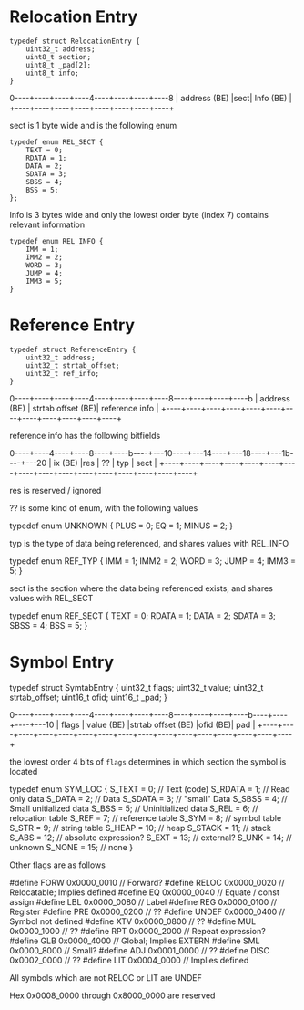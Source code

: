 
# Relocation Entry

```
typedef struct RelocationEntry {
    uint32_t address;
    uint8_t section;
    uint8_t _pad[2];
    uint8_t info;
}
```

0----+----+----+----4----+----+----+----8
|    address (BE)   |sect|  Info (BE)   |
+----+----+----+----+----+----+----+----+

sect is 1 byte wide and is the following enum

```
typedef enum REL_SECT {
    TEXT = 0;
    RDATA = 1;
    DATA = 2;
    SDATA = 3;
    SBSS = 4;
    BSS = 5;
};
```

Info is 3 bytes wide and only the lowest order byte (index 7) contains
relevant information

```
typedef enum REL_INFO {
    IMM = 1;
    IMM2 = 2;
    WORD = 3;
    JUMP = 4;
    IMM3 = 5;
}
```

# Reference Entry

```
typedef struct ReferenceEntry {
    uint32_t address;
    uint32_t strtab_offset;
    uint32_t ref_info;
}
```

0----+----+----+----4----+----+----+----8----+----+----+----b
|    address (BE)   | strtab offset (BE)| reference info    |
+----+----+----+----+----+----+----+----+----+----+----+----+

reference info has the following bitfields

0----+----4----+----8----+----b----+---10----+---14----+---18----+---1b----+---20
|               ix (BE)                 |res | ?? |   typ   |       sect        |
+----+----+----+----+----+----+----+----+----+----+----+----+----+----+----+----+

res is reserved / ignored

?? is some kind of enum, with the following values

typedef enum UNKNOWN {
    PLUS = 0;
    EQ = 1;
    MINUS = 2;
}

typ is the type of data being referenced, and shares values with REL_INFO

typedef enum REF_TYP {
    IMM = 1;
    IMM2 = 2;
    WORD = 3;
    JUMP = 4;
    IMM3 = 5;
}

sect is the section where the data being referenced exists, and shares values with REL_SECT

typedef enum REF_SECT {
    TEXT = 0;
    RDATA = 1;
    DATA = 2;
    SDATA = 3;
    SBSS = 4;
    BSS = 5;
}

# Symbol Entry

typedef struct SymtabEntry {
    uint32_t flags;
    uint32_t value;
    uint32_t strtab_offset;
    uint16_t ofid;
    uint16_t _pad;
}

0----+----+----+----4----+----+----+----8----+----+----+----b----+----+----+---10
|       flags       |     value (BE)    |strtab offset (BE) |ofid (BE)|  pad    |
+----+----+----+----+----+----+----+----+----+----+----+----+----+----+----+----+

the lowest order 4 bits of `flags` determines in which section the symbol is located

typedef enum SYM_LOC {
    S_TEXT = 0;   // Text (code)
    S_RDATA = 1;  // Read only data
    S_DATA = 2;   // Data
    S_SDATA = 3;  // "small" Data
    S_SBSS = 4;   // Small unitialized data
    S_BSS = 5;    // Uninitialized data
    S_REL = 6;    // relocation table
    S_REF = 7;    // reference table
    S_SYM = 8;    // symbol table
    S_STR = 9;    // string table
    S_HEAP = 10;  // heap
    S_STACK = 11; // stack
    S_ABS = 12;   // absolute expression?
    S_EXT = 13;   // external?
    S_UNK = 14;   // unknown
    S_NONE = 15;  // none
}

Other flags are as follows

#define FORW    0x0000_0010  // Forward?
#define RELOC   0x0000_0020  // Relocatable; Implies defined
#define EQ      0x0000_0040  // Equate / const assign
#define LBL     0x0000_0080  // Label
#define REG     0x0000_0100  // Register
#define PRE     0x0000_0200  // ??
#define UNDEF   0x0000_0400  // Symbol not defined
#define XTV     0x0000_0800  // ??
#define MUL     0x0000_1000  // ??
#define RPT     0x0000_2000  // Repeat expression?
#define GLB     0x0000_4000  // Global; Implies EXTERN
#define SML     0x0000_8000  // Small?
#define ADJ     0x0001_0000  // ??
#define DISC    0x0002_0000  // ??
#define LIT     0x0004_0000  // Implies defined

All symbols which are not RELOC or LIT are UNDEF

Hex 0x0008_0000 through 0x8000_0000 are reserved

